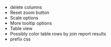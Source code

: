 * delete columns
* Reset zoom button
* Scale options
* More tooltip options
* Table view
* Possibly color table rows by join report results
* prefix css